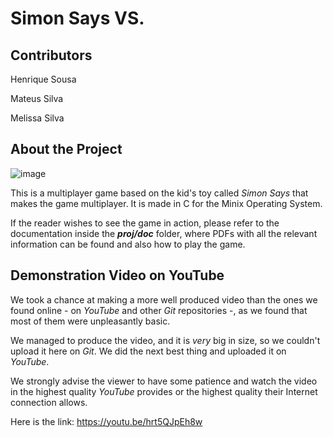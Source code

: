 # Simon Says VS.

## Contributors

Henrique Sousa

Mateus Silva

Melissa Silva

## About the Project

![image](https://user-images.githubusercontent.com/42583814/148079034-3b07650e-71b4-414e-9a46-b5941fa03f34.png)

This is a multiplayer game based on the kid's toy called *Simon Says* that makes the game multiplayer. It is made in C for the Minix Operating System.

If the reader wishes to see the game in action, please refer to the documentation inside the ***proj/doc*** folder, where PDFs with all the relevant information can be found and also how to play the game.

## Demonstration Video on YouTube

We took a chance at making a more well produced video than the ones we found online - on _YouTube_ and other _Git_ repositories -, as we found that most of them were unpleasantly basic.

We managed to produce the video, and it is _very_ big in size, so we couldn't upload it here on _Git_. We did the next best thing and uploaded it on _YouTube_.

We strongly advise the viewer to have some patience and watch the video in the highest quality _YouTube_ provides or the highest quality their Internet connection allows.

Here is the link: https://youtu.be/hrt5QJpEh8w
